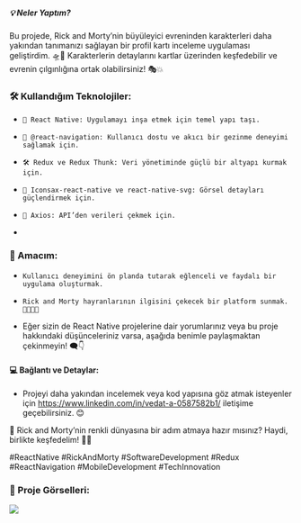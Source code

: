 ##### 💡 Neler Yaptım?

Bu projede, Rick and Morty’nin büyüleyici evreninden karakterleri daha yakından tanımanızı sağlayan bir profil kartı inceleme uygulaması geliştirdim. 🛸🌌 Karakterlerin detaylarını kartlar üzerinden keşfedebilir ve evrenin çılgınlığına ortak olabilirsiniz! 🎭💥

### 🛠️ Kullandığım Teknolojiler:

-     📱 React Native: Uygulamayı inşa etmek için temel yapı taşı.

-     📌 @react-navigation: Kullanıcı dostu ve akıcı bir gezinme deneyimi sağlamak için.

-     🛠️ Redux ve Redux Thunk: Veri yönetiminde güçlü bir altyapı kurmak için.

-     🌟 Iconsax-react-native ve react-native-svg: Görsel detayları güçlendirmek için.

-     📡 Axios: API’den verileri çekmek için.

-

### 🎯 Amacım:

-     Kullanıcı deneyimini ön planda tutarak eğlenceli ve faydalı bir uygulama oluşturmak.

-     Rick and Morty hayranlarının ilgisini çekecek bir platform sunmak. 👨‍🎤👩‍🔬

- Eğer sizin de React Native projelerine dair yorumlarınız veya bu proje hakkındaki düşünceleriniz varsa, aşağıda benimle paylaşmaktan çekinmeyin! 🗨️👇

#### 💻 Bağlantı ve Detaylar:

- Projeyi daha yakından incelemek veya kod yapısına göz atmak isteyenler için https://www.linkedin.com/in/vedat-a-0587582b1/ iletişime geçebilirsiniz. 😊

🌟 Rick and Morty’nin renkli dünyasına bir adım atmaya hazır mısınız? Haydi, birlikte keşfedelim! 🌌✨

#ReactNative #RickAndMorty #SoftwareDevelopment #Redux #ReactNavigation #MobileDevelopment #TechInnovation

### 📸 Proje Görselleri:

<img src="Ricky.gif">
